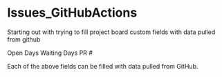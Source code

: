 # Issues_GitHubActions
Starting out with trying to fill project board custom fields with data pulled from github

Open Days
Waiting Days
PR #

Each of the above fields can be filled with data pulled from GitHub.


